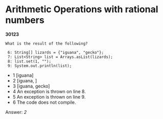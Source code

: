 Arithmetic Operations with rational numbers
===========================================
**30123**
```
What is the result of the following? 
 
 6: String[] lizards = {"iguana", "gecko"}; 
 7: List<String> list = Arrays.asList(lizards); 
 8: list.set(1, ""); 
 9: System.out.println(list);
```


- 1 [iguana]
- 2 [iguana, ]
- 3 [iguana, gecko]
- 4 An exception is thrown on line 8.
- 5 An exception is thrown on line 9.
- 6 The code does not compile.

Answer: *2*

